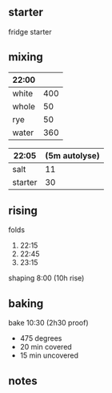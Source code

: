 ## starter
fridge starter

## mixing
| 22:00 |  |
| ----------- |:----|
| white       | 400 |
| whole       | 50  |
| rye         | 50  |
| water       | 360 |


| 22:05 | (5m autolyse) |
| ----------- |:----|
| salt        | 11  |
| starter     | 30  |

## rising
folds
1. 22:15
1. 22:45
2. 23:15

shaping 8:00 (10h rise)

## baking

bake 10:30 (2h30 proof)
- 475 degrees
- 20 min covered
- 15 min uncovered

## notes
